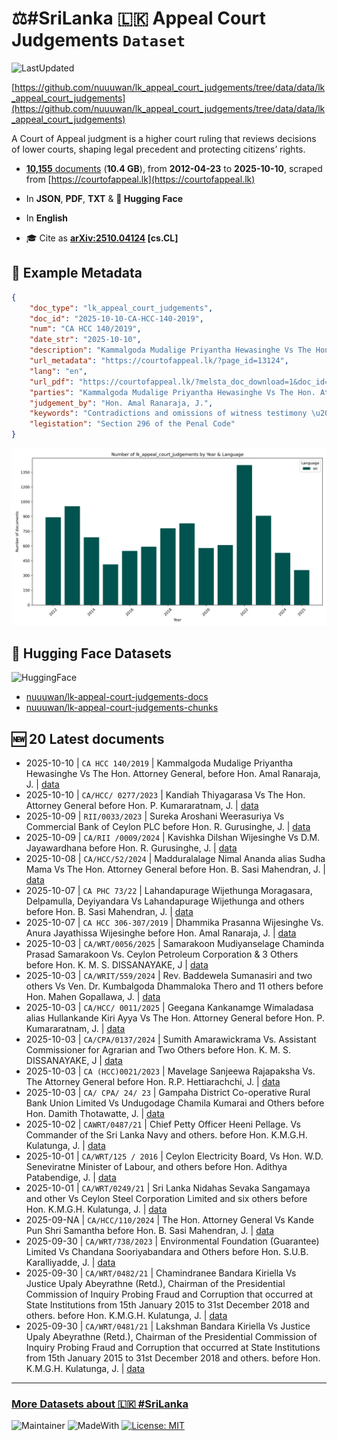 # ⚖️#SriLanka 🇱🇰 Appeal Court Judgements `Dataset`

![LastUpdated](https://img.shields.io/badge/last_updated-2025--10--13_04:40:57-green)

[https://github.com/nuuuwan/lk_appeal_court_judgements/tree/data/data/lk_appeal_court_judgements](https://github.com/nuuuwan/lk_appeal_court_judgements/tree/data/data/lk_appeal_court_judgements)

A Court of Appeal judgment is a higher court ruling that reviews decisions of lower courts, shaping legal precedent and protecting citizens’ rights.

- [**10,155** documents](https://github.com/nuuuwan/lk_appeal_court_judgements/tree/data/data/lk_appeal_court_judgements) (**10.4 GB**), from **2012-04-23** to **2025-10-10**, scraped from [https://courtofappeal.lk](https://courtofappeal.lk)

- In **JSON**, **PDF**, **TXT** & **🤗 Hugging Face**

- In **English**

- 🎓 Cite as **[arXiv:2510.04124](https://arxiv.org/abs/2510.04124) [cs.CL]**

## 📝 Example Metadata

```json
{
    "doc_type": "lk_appeal_court_judgements",
    "doc_id": "2025-10-10-CA-HCC-140-2019",
    "num": "CA HCC 140/2019",
    "date_str": "2025-10-10",
    "description": "Kammalgoda Mudalige Priyantha Hewasinghe Vs The Hon. Attorney General, before Hon. Amal Ranaraja, J.",
    "url_metadata": "https://courtofappeal.lk/?page_id=13124",
    "lang": "en",
    "url_pdf": "https://courtofappeal.lk/?melsta_doc_download=1&doc_id=4766d954-162f-493c-b09d-58d5db79a919&filename=CA%20HCC%20140%20-19.pdf.pdf",
    "parties": "Kammalgoda Mudalige Priyantha Hewasinghe Vs The Hon. Attorney General,",
    "judgement_by": "Hon. Amal Ranaraja, J.",
    "keywords": "Contradictions and omissions of witness testimony \u2013 Determining whether contradictions and omissions of testimonies are material to the case \u2013 Testimonies disputed by witnesses being supported by additional evidence from other witnesses and physical evidence",
    "legistation": "Section 296 of the Penal Code"
}
```

![Chart](https://raw.githubusercontent.com/nuuuwan/lk_appeal_court_judgements/refs/heads/data/data/lk_appeal_court_judgements/docs_by_year_and_lang.png)

## 🤗 Hugging Face Datasets

![HuggingFace](https://img.shields.io/badge/-HuggingFace-FDEE21?style=for-the-badge&logo=HuggingFace)

- [nuuuwan/lk-appeal-court-judgements-docs](https://huggingface.co/datasets/nuuuwan/lk-appeal-court-judgements-docs)
- [nuuuwan/lk-appeal-court-judgements-chunks](https://huggingface.co/datasets/nuuuwan/lk-appeal-court-judgements-chunks)

## 🆕 20 Latest documents

- 2025-10-10 | `CA HCC 140/2019` | Kammalgoda Mudalige Priyantha Hewasinghe Vs The Hon. Attorney General, before Hon. Amal Ranaraja, J. | [data](https://github.com/nuuuwan/lk_appeal_court_judgements/tree/data/data/lk_appeal_court_judgements/2020s/2025/2025-10-10-CA-HCC-140-2019)
- 2025-10-10 | `CA/HCC/ 0277/2023` | Kandiah Thiyagarasa Vs The Hon. Attorney General before Hon. P. Kumararatnam, J. | [data](https://github.com/nuuuwan/lk_appeal_court_judgements/tree/data/data/lk_appeal_court_judgements/2020s/2025/2025-10-10-CA-HCC--0277-2023)
- 2025-10-09 | `RII/0033/2023` | Sureka Aroshani Weerasuriya Vs Commercial Bank of Ceylon PLC before Hon. R. Gurusinghe, J. | [data](https://github.com/nuuuwan/lk_appeal_court_judgements/tree/data/data/lk_appeal_court_judgements/2020s/2025/2025-10-09-RII-0033-2023)
- 2025-10-09 | `CA/RII /0009/2024` | Kavishka Dilshan Wijesinghe Vs D.M. Jayawardhana before Hon. R. Gurusinghe, J. | [data](https://github.com/nuuuwan/lk_appeal_court_judgements/tree/data/data/lk_appeal_court_judgements/2020s/2025/2025-10-09-CA-RII--0009-2024)
- 2025-10-08 | `CA/HCC/52/2024` | Madduralalage Nimal Ananda alias Sudha Mama Vs The Hon. Attorney General before Hon. B. Sasi Mahendran, J. | [data](https://github.com/nuuuwan/lk_appeal_court_judgements/tree/data/data/lk_appeal_court_judgements/2020s/2025/2025-10-08-CA-HCC-52-2024)
- 2025-10-07 | `CA PHC 73/22` | Lahandapurage Wijethunga Moragasara, Delpamulla, Deyiyandara Vs Lahandapurage Wijethunga and others before Hon. B. Sasi Mahendran, J. | [data](https://github.com/nuuuwan/lk_appeal_court_judgements/tree/data/data/lk_appeal_court_judgements/2020s/2025/2025-10-07-CA-PHC-73-22)
- 2025-10-07 | `CA HCC 306-307/2019` | Dhammika Prasanna Wijesinghe Vs. Anura Jayathissa Wijesinghe before Hon. Amal Ranaraja, J. | [data](https://github.com/nuuuwan/lk_appeal_court_judgements/tree/data/data/lk_appeal_court_judgements/2020s/2025/2025-10-07-CA-HCC-306-307-2019)
- 2025-10-03 | `CA/WRT/0056/2025` | Samarakoon Mudiyanselage Chaminda Prasad Samarakoon Vs. Ceylon Petroleum Corporation & 3 Others before Hon. K. M. S. DISSANAYAKE, J | [data](https://github.com/nuuuwan/lk_appeal_court_judgements/tree/data/data/lk_appeal_court_judgements/2020s/2025/2025-10-03-CA-WRT-0056-2025)
- 2025-10-03 | `CA/WRIT/559/2024` | Rev. Baddewela Sumanasiri and two others Vs Ven. Dr. Kumbalgoda Dhammaloka Thero and 11 others before Hon. Mahen Gopallawa, J. | [data](https://github.com/nuuuwan/lk_appeal_court_judgements/tree/data/data/lk_appeal_court_judgements/2020s/2025/2025-10-03-CA-WRIT-559-2024)
- 2025-10-03 | `CA/HCC/ 0011/2025` | Geegana Kankanamge Wimaladasa alias Hullankande Kiri Ayya Vs The Hon. Attorney General before Hon. P. Kumararatnam, J. | [data](https://github.com/nuuuwan/lk_appeal_court_judgements/tree/data/data/lk_appeal_court_judgements/2020s/2025/2025-10-03-CA-HCC--0011-2025)
- 2025-10-03 | `CA/CPA/0137/2024` | Sumith Amarawickrama Vs. Assistant Commissioner for Agrarian and Two Others before Hon. K. M. S. DISSANAYAKE, J | [data](https://github.com/nuuuwan/lk_appeal_court_judgements/tree/data/data/lk_appeal_court_judgements/2020s/2025/2025-10-03-CA-CPA-0137-2024)
- 2025-10-03 | `CA (HCC)0021/2023` | Mavelage Sanjeewa Rajapaksha Vs. The Attorney General before Hon. R.P. Hettiarachchi, J. | [data](https://github.com/nuuuwan/lk_appeal_court_judgements/tree/data/data/lk_appeal_court_judgements/2020s/2025/2025-10-03-CA--HCC-0021-2023)
- 2025-10-03 | `CA/ CPA/ 24/ 23` | Gampaha District Co-operative Rural Bank Union Limited Vs Undugodage Chamila Kumarai and Others before Hon. Damith Thotawatte, J. | [data](https://github.com/nuuuwan/lk_appeal_court_judgements/tree/data/data/lk_appeal_court_judgements/2020s/2025/2025-10-03-CA--CPA--24--23)
- 2025-10-02 | `CAWRT/0487/21` | Chief Petty Officer Heeni Pellage. Vs Commander of the Sri Lanka Navy and others. before Hon. K.M.G.H. Kulatunga, J. | [data](https://github.com/nuuuwan/lk_appeal_court_judgements/tree/data/data/lk_appeal_court_judgements/2020s/2025/2025-10-02-CAWRT-0487-21)
- 2025-10-01 | `CA/WRT/125 / 2016` | Ceylon Electricity Board, Vs Hon. W.D. Seneviratne Minister of Labour, and others before Hon. Adithya Patabendige, J. | [data](https://github.com/nuuuwan/lk_appeal_court_judgements/tree/data/data/lk_appeal_court_judgements/2020s/2025/2025-10-01-CA-WRT-125---2016)
- 2025-10-01 | `CA/WRT/0249/21` | Sri Lanka Nidahas Sevaka Sangamaya and other Vs Ceylon Steel Corporation Limited and six others before Hon. K.M.G.H. Kulatunga, J. | [data](https://github.com/nuuuwan/lk_appeal_court_judgements/tree/data/data/lk_appeal_court_judgements/2020s/2025/2025-10-01-CA-WRT-0249-21)
- 2025-09-NA | `CA/HCC/110/2024` | The Hon. Attorney General Vs Kande Pun Shri Samantha before Hon. B. Sasi Mahendran, J. | [data](https://github.com/nuuuwan/lk_appeal_court_judgements/tree/data/data/lk_appeal_court_judgements/2020s/2025/2025-09-NA-CA-HCC-110-2024)
- 2025-09-30 | `CA/WRT/738/2023` | Environmental Foundation (Guarantee) Limited Vs Chandana Sooriyabandara and Others before Hon. S.U.B. Karalliyadde, J. | [data](https://github.com/nuuuwan/lk_appeal_court_judgements/tree/data/data/lk_appeal_court_judgements/2020s/2025/2025-09-30-CA-WRT-738-2023)
- 2025-09-30 | `CA/WRT/0482/21` | Chamindranee Bandara Kiriella Vs Justice Upaly Abeyrathne (Retd.), Chairman of the Presidential Commission of Inquiry Probing Fraud and Corruption that occurred at State Institutions from 15th January 2015 to 31st December 2018 and others. before Hon. K.M.G.H. Kulatunga, J. | [data](https://github.com/nuuuwan/lk_appeal_court_judgements/tree/data/data/lk_appeal_court_judgements/2020s/2025/2025-09-30-CA-WRT-0482-21)
- 2025-09-30 | `CA/WRT/0481/21` | Lakshman Bandara Kiriella Vs Justice Upaly Abeyrathne (Retd.), Chairman of the Presidential Commission of Inquiry Probing Fraud and Corruption that occurred at State Institutions from 15th January 2015 to 31st December 2018 and others. before Hon. K.M.G.H. Kulatunga, J. | [data](https://github.com/nuuuwan/lk_appeal_court_judgements/tree/data/data/lk_appeal_court_judgements/2020s/2025/2025-09-30-CA-WRT-0481-21)

---

### [More Datasets about 🇱🇰 #SriLanka](https://github.com/nuuuwan/lk_datasets)

![Maintainer](https://img.shields.io/badge/maintainer-nuuuwan-red)
![MadeWith](https://img.shields.io/badge/made_with-python-blue)
[![License: MIT](https://img.shields.io/badge/License-MIT-yellow.svg)](https://opensource.org/licenses/MIT)
